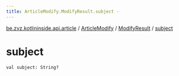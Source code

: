 ```yaml
---
title: ArticleModify.ModifyResult.subject - 
---
```


[be.zvz.kotlininside.api.article](../../index.html) / [ArticleModify](../index.html) / [ModifyResult](index.html) / [subject](./subject.html)

# subject

`val subject: String?`